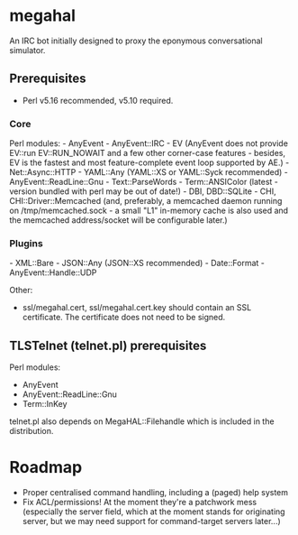 megahal
=======

An IRC bot initially designed to proxy the eponymous conversational simulator.

Prerequisites
-------------
- Perl v5.16 recommended, v5.10 required.
<h3>Core</h3>
Perl modules:
- AnyEvent
- AnyEvent::IRC
- EV (AnyEvent does not provide EV::run EV::RUN_NOWAIT and a few other corner-case features - besides, EV is the fastest and most feature-complete event loop supported by AE.)
- Net::Async::HTTP
- YAML::Any (YAML::XS or YAML::Syck recommended)
- AnyEvent::ReadLine::Gnu
- Text::ParseWords
- Term::ANSIColor (latest - version bundled with perl may be out of date!)
- DBI, DBD::SQLite
- CHI, CHI::Driver::Memcached (and, preferably, a memcached daemon running on /tmp/memcached.sock - a small "L1" in-memory cache is also used and the memcached address/socket will be configurable later.)
<h3>Plugins</h3>
- XML::Bare
- JSON::Any (JSON::XS recommended)
- Date::Format
- AnyEvent::Handle::UDP

Other:
- ssl/megahal.cert, ssl/megahal.cert.key should contain an SSL certificate. The certificate does not need to be signed.

TLSTelnet (telnet.pl) prerequisites
-----------------------------------
Perl modules:
- AnyEvent
- AnyEvent::ReadLine::Gnu
- Term::InKey

telnet.pl also depends on MegaHAL::Filehandle which is included in the distribution.

Roadmap
=======
- Proper centralised command handling, including a (paged) help system
- Fix ACL/permissions! At the moment they're a patchwork mess (especially the server field, which at the moment stands for originating server, but we may need support for command-target servers later...)
